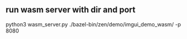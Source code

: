 ## run wasm server with dir and port
python3 wasm_server.py ./bazel-bin/zen/demo/imgui_demo_wasm/ -p 8080